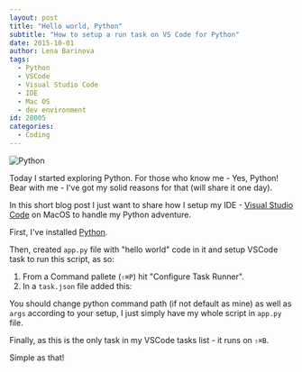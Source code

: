 ```yaml
---
layout: post
title: "Hello world, Python"
subtitle: "How to setup a run task on VS Code for Python"
date: 2015-10-01
author: Lena Barinova
tags:
  - Python
  - VSCode
  - Visual Studio Code
  - IDE
  - Mac OS
  - dev environment
id: 20005
categories:
  - Coding
---
```


<img src="{{ site.baseurl }}/img/post_img/python-logo.png" alt="Python" class="right" />

Today I started exploring Python. For those who know me - Yes, Python! Bear with me - I've got my solid reasons for that (will share it one day).


In this short blog post I just want to share how I setup my IDE - [Visual Studio Code](https://code.visualstudio.com/) on MacOS to handle my Python adventure.

First, I've installed [Python](https://www.python.org/downloads/).

Then, created `app.py` file with "hello world" code in it and setup VSCode task to run this script, as so:

1. From a Command pallete (`⇧⌘P`) hit "Configure Task Runner".
2. In a `task.json` file added this:

<script src="https://gist.github.com/LenaBarinova/1afd44a8470a511bc5ad.js"></script>

You should change python command path (if not default as mine) as well as `args` according to your setup, I just simply have my whole script in `app.py` file.

Finally, as this is the only task in my VSCode tasks list - it runs on `⇧⌘B`.

Simple as that!